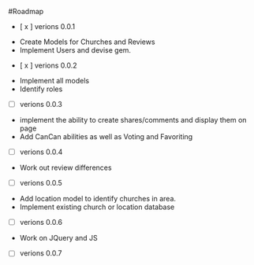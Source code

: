 #Roadmap

- [ x ] verions 0.0.1

* Create Models for Churches and Reviews
* Implement Users and devise gem. 

- [ x ] verions 0.0.2

* Implement all models
* Identify roles

- [  ] verions 0.0.3

* implement the ability to create shares/comments and display them on page
* Add CanCan abilities as well as Voting and Favoriting

- [  ] verions 0.0.4

* Work out review differences

- [  ] verions 0.0.5

* Add location model to identify churches in area. 
* Implement existing church or location database

- [  ] verions 0.0.6

* Work on JQuery and JS


- [  ] verions 0.0.7

